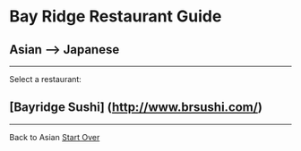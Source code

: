 # Bay Ridge Restaurant Guide
## Asian --> Japanese
---
Select a restaurant:
## [Bayridge Sushi] (http://www.brsushi.com/)
---
Back to Asian
[Start Over](../home.md)